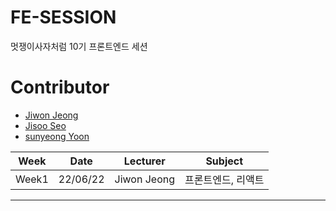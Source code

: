 # FE-SESSION
멋쟁이사자처럼 10기 프론트엔드 세션
# Contributor
- [Jiwon Jeong](https://github.com/seunguri)
- [Jisoo Seo](https://github.com/myeongjunkim)
- [sunyeong Yoon](https://github.com/unanchoi)


| Week  | Date     | Lecturer      | Subject      |
|-------|----------|---------------|--------------|
| Week1 | 22/06/22 | Jiwon Jeong  | 프론트엔드, 리액트  |
---
